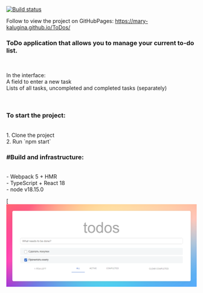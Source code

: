 [![Build status](https://ci.appveyor.com/api/projects/status/oradnxdt07f2jw3d?svg=true)](https://ci.appveyor.com/project/Mary-Kalugina/todos)<br>

Follow to view the project on GitHubPages: https://mary-kalugina.github.io/ToDos/<br>


<h3>ToDo application that allows you to manage your current to-do list.</h3><br>
<p>In the interface:<br>
A field to enter a new task<br>
Lists of all tasks, uncompleted and completed tasks (separately)</p><br>
<h3>To start the project:</h3><br>
1. Clone the project<br>
2. Run `npm start`<br>
<h3>#Build and infrastructure:</h3><br>
- Webpack 5 + HMR<br>
- TypeScript + React 18<br>
- node v18.15.0<br>

[![todos](https://github.com/Mary-Kalugina/ToDos/blob/main/src/assets/images/%D0%A1%D0%BD%D0%B8%D0%BC%D0%BE%D0%BA%20%D1%8D%D0%BA%D1%80%D0%B0%D0%BD%D0%B0%202023-09-16%20145434.png)
